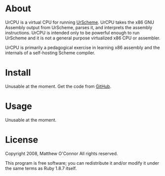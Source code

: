 About
=====

UrCPU is a virtual CPU for running
[UrScheme](http://www.canonical.org/~kragen/sw/urscheme). UrCPU takes the x86
GNU Assembly output from UrScheme, parses it, and interprets the assembly
instructions. UrCPU is intended only to be powerful enough to run UrScheme and
it is not a general purpose virtualized x86 CPU or assembler.

UrCPU is primarily a pedagogical exercise in learning x86 assembly and the
internals of a self-hosting Scheme compiler.

Install
=======

Unusable at the moment. Get the code from
[GitHub](http://github.com/matthew/method_lister/tree/master).

Usage
=====

Unusable at the moment.

License
=======

Copyright 2008, Matthew O'Connor All rights reserved.

This program is free software; you can redistribute it and/or modify it under
the same terms as Ruby 1.8.7 itself.
